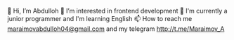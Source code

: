 👋 Hi, I’m Abdulloh
👀 I’m interested in frontend development
🌱 I'm currently a junior programmer and I'm learning English
📫 How to reach me maraimovabdulloh04@gmail.com and my telegram http://t.me/Maraimov_A
